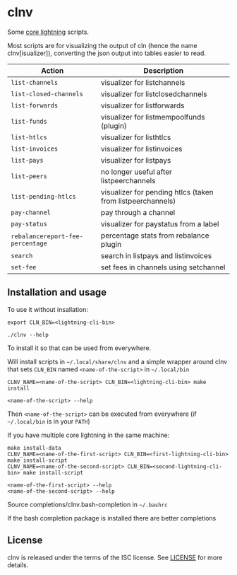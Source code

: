 # clnv

Some [core lightning](https://github.com/ElementsProject/lightning)
scripts.

Most scripts are for visualizing the output of cln (hence the name
clnv[isualizer]), converting the json output into tables easier to read.

| Action | Description |
| --- | --- |
| `list-channels` | visualizer for listchannels |
| `list-closed-channels` | visualizer for listclosedchannels |
| `list-forwards` | visualizer for listforwards |
| `list-funds` | visualizer for listmempoolfunds (plugin) |
| `list-htlcs` | visualizer for listhtlcs |
| `list-invoices` | visualizer for listinvoices |
| `list-pays` | visualizer for listpays |
| `list-peers` | no longer useful after listpeerchannels |
| `list-pending-htlcs` | visualizer for pending htlcs (taken from listpeerchannels) |
| `pay-channel` | pay through a channel |
| `pay-status` | visualizer for paystatus from a label |
| `rebalancereport-fee-percentage` | percentage stats from rebalance plugin |
| `search` | search in listpays and listinvoices |
| `set-fee` | set fees in channels using setchannel |

## Installation and usage

To use it without insallation:
```
export CLN_BIN=<lightning-cli-bin>

./clnv --help
```

To install it so that can be used from everywhere.

Will install scripts in `~/.local/share/clnv` and a simple wrapper around
clnv that sets `CLN_BIN` named `<name-of-the-script>` in `~/.local/bin`
```
CLNV_NAME=<name-of-the-script> CLN_BIN=<lightning-cli-bin> make install

<name-of-the-script> --help
```
Then `<name-of-the-script>` can be executed from everywhere (if
`~/.local/bin` is in your `PATH`)

If you have multiple core lightning in the same machine:
```
make install-data
CLNV_NAME=<name-of-the-first-script> CLN_BIN=<first-lightning-cli-bin> make install-script
CLNV_NAME=<name-of-the-second-script> CLN_BIN=<second-lightning-cli-bin> make install-script

<name-of-the-first-script> --help
<name-of-the-second-script> --help
```

Source completions/clnv.bash-completion in `~/.bashrc`

If the bash completion package is installed there are better completions

## License

clnv is released under the terms of the ISC license.
See [LICENSE](LICENSE) for more details.

